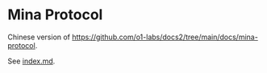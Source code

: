 # Mina Protocol

Chinese version of https://github.com/o1-labs/docs2/tree/main/docs/mina-protocol.

See [index.md](./index.md).